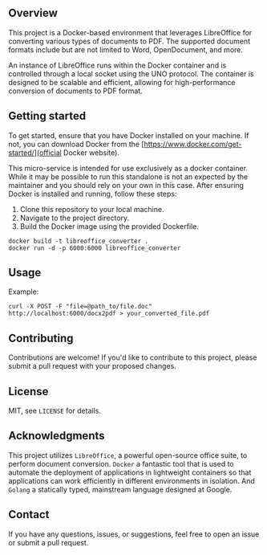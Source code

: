 ## Overview 
This project is a Docker-based environment that leverages LibreOffice for converting various types of documents to PDF. The supported document formats include but are not limited to Word, OpenDocument, and more.

An instance of LibreOffice runs within the Docker container and is controlled through a local socket using the UNO protocol. The container is designed to be scalable and efficient, allowing for high-performance conversion of documents to PDF format.

## Getting started
To get started, ensure that you have Docker installed on your machine. If not, you can download Docker from the [https://www.docker.com/get-started/](official Docker website).

This micro-service is intended for use exclusively as a docker container. While it may be possible to run this standalone is not an expected by the maintainer and you should rely on your own in this case.
After ensuring Docker is installed and running, follow these steps:
1. Clone this repository to your local machine.
2. Navigate to the project directory.
3. Build the Docker image using the provided Dockerfile.

```shell
docker build -t libreoffice_converter . 
docker run -d -p 6000:6000 libreoffice_converter
```

## Usage
Example:

```shell
curl -X POST -F "file=@path_to/file.doc" http://localhost:6000/docx2pdf > your_converted_file.pdf
```

## Contributing

Contributions are welcome! If you'd like to contribute to this project, please submit a pull request with your proposed changes.

## License

MIT, see `LICENSE` for details.

## Acknowledgments

This project utilizes `LibreOffice`, a powerful open-source office suite, to perform document conversion. `Docker` a fantastic tool that is used to automate the deployment of applications in lightweight containers so that applications can work efficiently in different environments in isolation. And `Golang` a statically typed, mainstream language designed at Google.

## Contact

If you have any questions, issues, or suggestions, feel free to open an issue or submit a pull request.
